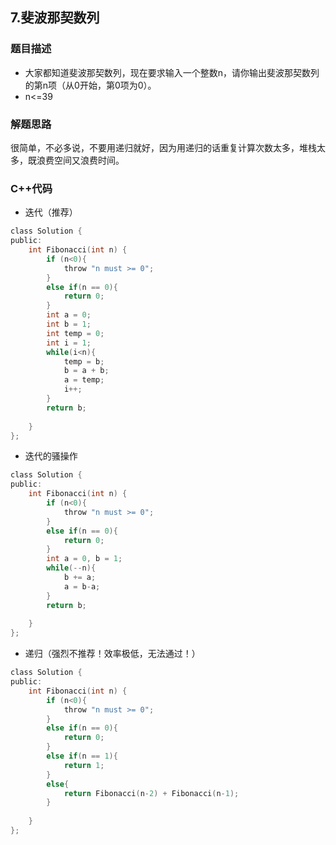 ## 7.斐波那契数列  

### 题目描述  
- 大家都知道斐波那契数列，现在要求输入一个整数n，请你输出斐波那契数列的第n项（从0开始，第0项为0）。
- n<=39 


### 解题思路
很简单，不必多说，不要用递归就好，因为用递归的话重复计算次数太多，堆栈太多，既浪费空间又浪费时间。 



### C++代码
- 迭代（推荐）
```c
class Solution {
public:
    int Fibonacci(int n) {
        if (n<0){
            throw "n must >= 0";
        }
        else if(n == 0){
            return 0;
        }
        int a = 0;
        int b = 1;
        int temp = 0;
        int i = 1;
        while(i<n){
            temp = b;
            b = a + b;
            a = temp;
            i++;
        }
        return b;
        
    }
};
```

- 迭代的骚操作
```c
class Solution {
public:
    int Fibonacci(int n) {
        if (n<0){
            throw "n must >= 0";
        }
        else if(n == 0){
            return 0;
        }
        int a = 0, b = 1;
        while(--n){
            b += a;
            a = b-a;
        }
        return b;
        
    }
};
```

- 递归（强烈不推荐！效率极低，无法通过！）
```c
class Solution {
public:
    int Fibonacci(int n) {
        if (n<0){
            throw "n must >= 0";
        }
        else if(n == 0){
            return 0;
        }
        else if(n == 1){
            return 1;
        }
        else{
            return Fibonacci(n-2) + Fibonacci(n-1);
        }
        
    }
};
```